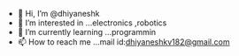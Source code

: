 - 👋 Hi, I’m @dhiyaneshk
- 👀 I’m interested in ...electronics ,robotics
- 🌱 I’m currently learning ...programmin
- 📫 How to reach me ...mail id:dhiyaneshkv182@gmail.com

<!---
dhiyaneshk/dhiyaneshk is a ✨ special ✨ repository because its `README.md` (this file) appears on your GitHub profile.
You can click the Preview link to take a look at your changes.
--->
